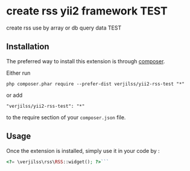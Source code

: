 create rss yii2 framework TEST
==============================
create rss use by array or db query data TEST

Installation
------------

The preferred way to install this extension is through [composer](http://getcomposer.org/download/).

Either run

```
php composer.phar require --prefer-dist verjilss/yii2-rss-test "*"
```

or add

```
"verjilss/yii2-rss-test": "*"
```

to the require section of your `composer.json` file.


Usage
-----

Once the extension is installed, simply use it in your code by  :

```php
<?= \verjilss\rss\RSS::widget(); ?>```